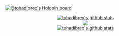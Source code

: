 [![@tohadibrex's Holopin board](https://holopin.me/tohadibrex)](https://holopin.io/@tohadibrex)
<p align='center'>
   <a href="https://github.com/tohadibrex/">
   <img align="center" src="https://komarev.com/ghpvc/?username=tohadibrex&color=red" alt="tohadibrex's github stats" />
   </a>
   <br>
   <a href="https://github.com/tohadibrex/">
   <img align="center" src="https://github-readme-stats.vercel.app/api?username=tohadibrex&show_icons=true&theme=synthwave&count_private=true"/>
   </a>
  <br>
   <a href="https://github.com/tohadibrex/">
   <img align="center" src="https://github-readme-stats.vercel.app/api/top-langs/?username=tohadibrex&layout=compact&count_private=true" alt="tohadibrex's github stats" />
   </a>
</p>
